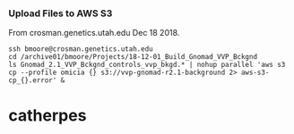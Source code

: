 ### Upload Files to AWS S3

From crosman.genetics.utah.edu Dec 18 2018.

```
ssh bmoore@crosman.genetics.utah.edu
cd /archive01/bmoore/Projects/18-12-01_Build_Gnomad_VVP_Bckgnd
ls Gnomad_2.1_VVP_Bckgnd_controls_vvp_bkgd.* | nohup parallel 'aws s3 cp --profile omicia {} s3://vvp-gnomad-r2.1-background 2> aws-s3-cp_{}.error' &
```
# catherpes
